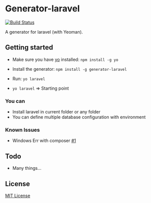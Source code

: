 # Generator-laravel
[![Build Status](https://secure.travis-ci.org/Freyskeyd/generator-laravel.png?branch=master)](https://travis-ci.org/Freyskeyd/generator-laravel)

A generator for laravel (with Yeoman).

## Getting started
- Make sure you have [yo](https://github.com/yeoman/yo) installed:
    `npm install -g yo`
- Install the generator: `npm install -g generator-laravel`
- Run: `yo laravel`

- `yo laravel` => Starting point

### You can

- Install laravel in current folder or any folder
- You can define multiple database configuration with environment

### Known Issues

- Windows Err with composer [#1](https://github.com/Freyskeyd/generator-laravel/issues/1)

## Todo
- Many things...


## License
[MIT License](http://en.wikipedia.org/wiki/MIT_License)

